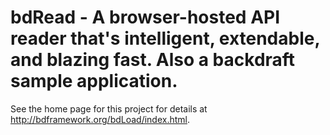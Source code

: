 # bdRead - A browser-hosted API reader that's intelligent, extendable, and blazing fast. Also a backdraft sample application.

See the home page for this project for details at http://bdframework.org/bdLoad/index.html.


